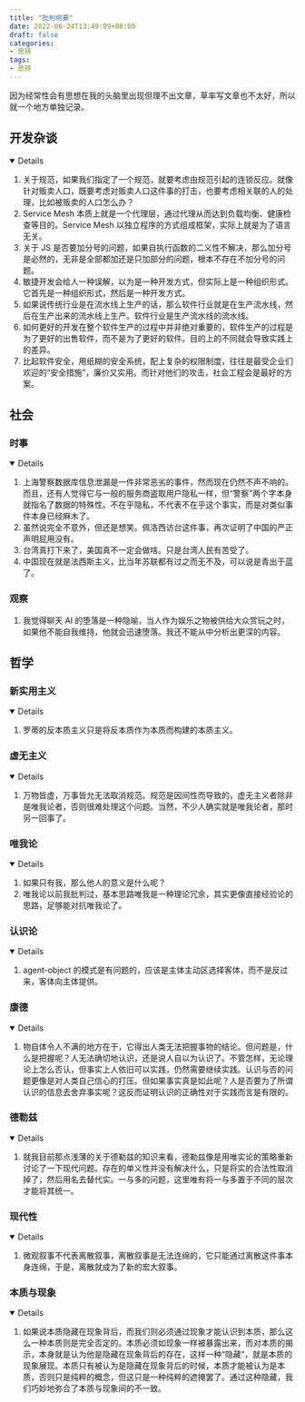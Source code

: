 ```yaml
---
title: "批判纲要"
date: 2022-06-24T13:49:09+08:00
draft: false
categories:
- 思辨
tags:
- 思辨
---
```


因为经常性会有思想在我的头脑里出现但理不出文章，草率写文章也不太好，所以就一个地方单独记录。

## 开发杂谈

<details open>

1. 关于规范，如果我们指定了一个规范，就要考虑由规范引起的连锁反应。就像针对贩卖人口，既要考虑对贩卖人口这件事的打击，也要考虑相关联的人的处理，比如被贩卖的人口怎么办？
2. Service Mesh 本质上就是一个代理层，通过代理从而达到负载均衡、健康检查等目的。Service Mesh 以独立程序的方式组成框架，实际上就是为了语言无关。
3. 关于 JS 是否要加分号的问题，如果自执行函数的二义性不解决，那么加分号是必然的，无非是全部都加还是只加部分的问题，根本不存在不加分号的问题。
4. 敏捷开发会给人一种误解，以为是一种开发方式，但实际上是一种组织形式。它首先是一种组织形式，然后是一种开发方式。
5. 如果说传统行业是在流水线上生产的话，那么软件行业就是在生产流水线，然后在生产出来的流水线上生产。软件行业是生产流水线的流水线。
6. 如何更好的开发在整个软件生产的过程中并非绝对重要的，软件生产的过程是为了更好的出售软件，而不是为了更好的软件。目的上的不同就会导致实践上的差异。
7. 比起软件安全，用纸糊的安全系统，配上复杂的权限制度，往往是最受企业们欢迎的“安全措施”，廉价又实用。而针对他们的攻击，社会工程会是最好的方案。

</details>

## 社会

### 时事

<details open>

1. 上海警察数据库信息泄漏是一件非常恶劣的事件，然而现在仍然不声不响的。而且，还有人觉得它与一般的服务商盗取用户隐私一样，但“警察”两个字本身就指名了数据的特殊性。不在乎隐私，不代表不在乎这个事实，而是对类似事件本身已经麻木了。
2. 虽然说完全不意外，但还是想笑。佩洛西访台这件事，再次证明了中国的严正声明屁用没有。
3. 台湾真打下来了，美国真不一定会做啥。只是台湾人民有苦受了。
4. 中国现在就是法西斯主义，比当年苏联都有过之而无不及，可以说是青出于蓝了。

</details>

### 观察

1. 我觉得聊天 AI 的堕落是一种隐喻，当人作为娱乐之物被供给大众赏玩之时，如果他不能自我维持，他就会迅速堕落。我还不能从中分析出更深的内容。

## 哲学

### 新实用主义


<details open>

1. 罗蒂的反本质主义只是将反本质作为本质而构建的本质主义。

</details>

### 虚无主义

<details open>

1. 万物皆虚，万事皆允无法取消规范。规范是因间性而导致的，虚无主义者除非是唯我论者，否则很难处理这个问题。当然，不少人确实就是唯我论者，那时另一回事了。

</details>

### 唯我论

<details open>

1. 如果只有我，那么他人的意义是什么呢？
2. 唯我论以前我批判过，基本思路唯我是一种理论冗余，其实更像直接经验论的思路，足够能对抗唯我论了。

</details>

### 认识论

<details open>

1. agent-object 的模式是有问题的，应该是主体主动区选择客体，而不是反过来，客体向主体提供。

</details>

### 康德

<details open>

1. 物自体令人不满的地方在于，它得出人类无法把握事物的结论。但问题是，什么是把握呢？人无法确切地认识，还是说人自以为认识了。不管怎样，无论理论上怎么否认，但事实上人依旧可以实践，仍然需要继续实践。认识与否的问题更像是对人类自己信心的打压。但如果事实真是如此呢？人是否要为了所谓认识的信息去舍弃事实呢？这反而证明认识的正确性对于实践而言是有限的。

</details>

### 德勒兹

<details open="">

1. 就我目前那点浅薄的关于德勒兹的知识来看，德勒兹像是用唯实论的策略重新讨论了一下现代问题。存在的单义性并没有解决什么，只是将实的合法性取消掉了，然后用名去替代实。一与多的问题，这里唯有将一与多置于不同的层次才能将其统一。

</details>

### 现代性

<details open>

1. 微观叙事不代表离散叙事，离散叙事是无法连绵的，它只能通过离散这件事本身连绵，于是，离散就成为了新的宏大叙事。

</details>

### 本质与现象

<details open>

1. 如果说本质隐藏在现象背后，而我们则必须通过现象才能认识到本质，那么这么一种本质则是完全否定的。本质必须如现象一样被暴露出来，而对本质的揭示，本身就是认为他是隐藏在现象背后的存在，这样一种“隐藏”，就是本质的现象展现。本质只有被认为是隐藏在现象背后的时候，本质才能被认为是本质，否则只是纯粹的概念，但这只是一种纯粹的遮掩罢了。通过这种隐藏，我们巧妙地弥合了本质与现象间的不一致。

</details>
